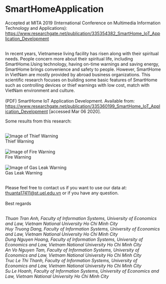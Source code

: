 # SmartHomeApplication
Accepted at MITA 2019 (International Conference on Multimedia Information Technology and Applications): https://www.researchgate.net/publication/335354382_SmartHome_IoT_Application_Development </br>
<br/>

In recent years, Vietnamese living facility has risen along with their spiritual needs. People concern more about their spiritual life, including SmartHome.Using technology, having on-time warnings and saving energy, SmartHome brings convenience and safety to people. However, SmartHome in VietNam are mostly provided by abroad business organizations. This scientific research focuses on building some basic features of SmartHome such as controlling devices or thief warnings with low cost, match with VietNam environment and culture. 
</br></br>
(PDF) SmartHome IoT Application Development. Available from: https://www.researchgate.net/publication/335360199_SmartHome_IoT_Application_Development [accessed Mar 06 2020].

Some results from this research:<br/><br/>

![Image of Thief Warning](https://raw.githubusercontent.com/anhthuan1999/SmartHomeApplication/master/images/thief.PNG) <br/>
Thief Warning <br/><br/>
![Image of Fire Warning](https://raw.githubusercontent.com/anhthuan1999/SmartHomeApplication/master/images/fire.PNG)<br/>
Fire Warning <br/><br/>
![Image of Gas Leak Warning](https://raw.githubusercontent.com/anhthuan1999/SmartHomeApplication/master/images/gas.PNG) <br/>
Gas Leak Warning <br/><br/>

Please feel free to contact us if you want to use our data at: thuanta17411@st.uel.edu.vn or if you have any question.<br/><br/>
Best regards<br/><br/>

<i>Thuan Tran Anh, Faculty of Information Systems, University of Economics and Law, Vietnam National University Ho Chi Minh City <br/>
Huy Truong Dang, Faculty of Information Systems, University of Economics and Law, Vietnam National University Ho Chi Minh City <br/>
Dung Nguyen Hoang, Faculty of Information Systems, University of Economics and Law, Vietnam National University Ho Chi Minh City <br/>
An Vo Nguyen Tam, Faculty of Information Systems, University of Economics and Law, Vietnam National University Ho Chi Minh City <br/>
Truc Le Thi Thanh, Faculty of Information Systems, University of Economics and Law, Vietnam National University Ho Chi Minh City<br/>
Su Le Hoanh, Faculty of Information Systems, University of Economics and Law, Vietnam National University Ho Chi Minh City<br/></i>
